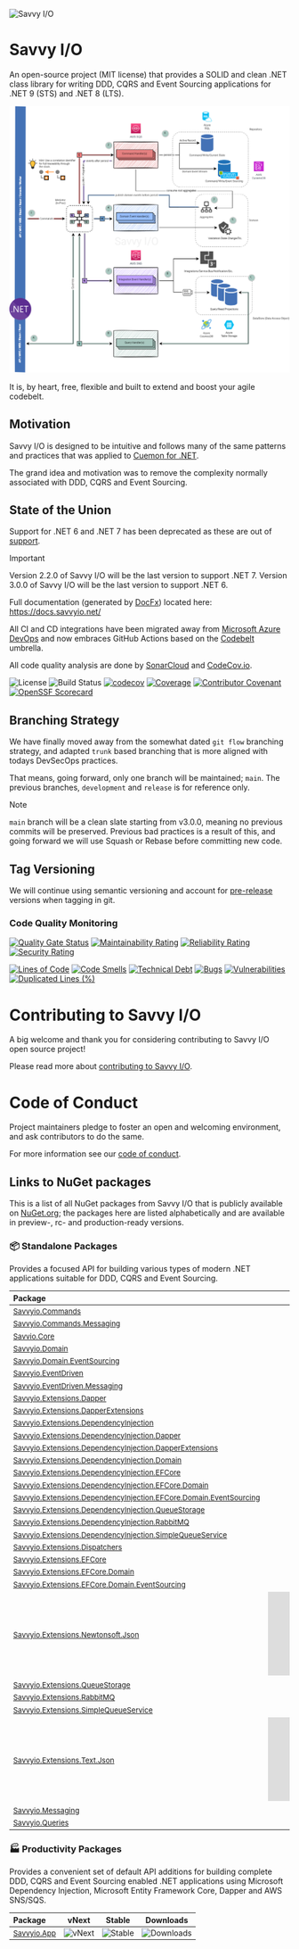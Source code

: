 ![Savvy I/O](.nuget/Savvyio.Core/icon.png)

# Savvy I/O

An open-source project (MIT license) that provides a SOLID and clean .NET class library for writing DDD, CQRS and Event Sourcing applications for .NET 9 (STS) and .NET 8 (LTS).

![Savvy I/O Flow](.assets/savvyio.png)

It is, by heart, free, flexible and built to extend and boost your agile codebelt.

## Motivation

Savvy I/O is designed to be intuitive and follows many of the same patterns and practices that was applied to [Cuemon for .NET](https://github.com/gimlichael/Cuemon).

The grand idea and motivation was to remove the complexity normally associated with DDD, CQRS and Event Sourcing.

## State of the Union

Support for .NET 6 and .NET 7 has been deprecated as these are out of [support](https://endoflife.date/dotnet).

> [!IMPORTANT]
> Version 2.2.0 of Savvy I/O will be the last version to support .NET 7.
> Version 3.0.0 of Savvy I/O will be the last version to support .NET 6.

Full documentation (generated by [DocFx](https://github.com/dotnet/docfx)) located here: https://docs.savvyio.net/

All CI and CD integrations have been migrated away from [Microsoft Azure DevOps](https://azure.microsoft.com/en-us/services/devops/) and now embraces GitHub Actions based on the [Codebelt](https://github.com/codebeltnet) umbrella.

All code quality analysis are done by [SonarCloud](https://sonarcloud.io/) and [CodeCov.io](https://codecov.io/).

![License](https://img.shields.io/github/license/codebeltnet/savvyio) ![Build Status](https://github.com/codebeltnet/savvyio/actions/workflows/pipelines.yml/badge.svg?branch=main) [![codecov](https://codecov.io/gh/codebeltnet/savvyio/graph/badge.svg?token=3U45KRDGK6)](https://codecov.io/gh/codebeltnet/savvyio) [![Coverage](https://sonarcloud.io/api/project_badges/measure?project=savvyio&metric=coverage)](https://sonarcloud.io/dashboard?id=savvyio) [![Contributor Covenant](https://img.shields.io/badge/Contributor%20Covenant-2.0-4baaaa.svg)](.github/CODE_OF_CONDUCT.md) [![OpenSSF Scorecard](https://api.scorecard.dev/projects/github.com/codebeltnet/savvyio/badge)](https://scorecard.dev/viewer/?uri=github.com/codebeltnet/savvyio)

## Branching Strategy

We have finally moved away from the somewhat dated `git flow` branching strategy, and adapted `trunk` based branching that is more aligned with todays DevSecOps practices.

That means, going forward, only one branch will be maintained; `main`. The previous branches, `development` and `release` is for reference only.

> [!NOTE]
> `main` branch will be a clean slate starting from v3.0.0, meaning no previous commits will be preserved. Previous bad practices is a result of this, and going forward we will use Squash or Rebase before committing new code.

## Tag Versioning

We will continue using semantic versioning and account for [pre-release](https://docs.microsoft.com/en-us/nuget/concepts/package-versioning#pre-release-versions) versions when tagging in git.

### Code Quality Monitoring

[![Quality Gate Status](https://sonarcloud.io/api/project_badges/measure?project=savvyio&metric=alert_status)](https://sonarcloud.io/dashboard?id=savvyio) [![Maintainability Rating](https://sonarcloud.io/api/project_badges/measure?project=savvyio&metric=sqale_rating)](https://sonarcloud.io/dashboard?id=savvyio) [![Reliability Rating](https://sonarcloud.io/api/project_badges/measure?project=savvyio&metric=reliability_rating)](https://sonarcloud.io/dashboard?id=savvyio) [![Security Rating](https://sonarcloud.io/api/project_badges/measure?project=savvyio&metric=security_rating)](https://sonarcloud.io/dashboard?id=savvyio)

[![Lines of Code](https://sonarcloud.io/api/project_badges/measure?project=savvyio&metric=ncloc)](https://sonarcloud.io/dashboard?id=savvyio) [![Code Smells](https://sonarcloud.io/api/project_badges/measure?project=savvyio&metric=code_smells)](https://sonarcloud.io/dashboard?id=savvyio) [![Technical Debt](https://sonarcloud.io/api/project_badges/measure?project=savvyio&metric=sqale_index)](https://sonarcloud.io/dashboard?id=savvyio) [![Bugs](https://sonarcloud.io/api/project_badges/measure?project=savvyio&metric=bugs)](https://sonarcloud.io/dashboard?id=savvyio) [![Vulnerabilities](https://sonarcloud.io/api/project_badges/measure?project=savvyio&metric=vulnerabilities)](https://sonarcloud.io/dashboard?id=savvyio) [![Duplicated Lines (%)](https://sonarcloud.io/api/project_badges/measure?project=savvyio&metric=duplicated_lines_density)](https://sonarcloud.io/dashboard?id=savvyio)

# Contributing to Savvy I/O

A big welcome and thank you for considering contributing to Savvy I/O open source project!

Please read more about [contributing to Savvy I/O](.github/CONTRIBUTING.md).

# Code of Conduct

Project maintainers pledge to foster an open and welcoming environment, and ask contributors to do the same.

For more information see our [code of conduct](.github/CODE_OF_CONDUCT.md).

## Links to NuGet packages

This is a list of all NuGet packages from Savvy I/O that is publicly available on [NuGet.org](https://www.nuget.org/packages?q=savvyio); the packages here are listed alphabetically and are available in preview-, rc- and production-ready versions.

### 📦 Standalone Packages

Provides a focused API for building various types of modern .NET applications suitable for DDD, CQRS and Event Sourcing.

|Package|vNext|Stable|Downloads|
|:--|:-:|:-:|:-:|
| <font size="2">[Savvyio.Commands](https://www.nuget.org/packages/Savvyio.Commands/)</font> | ![vNext](https://img.shields.io/nuget/vpre/Savvyio.Commands?logo=nuget) | ![Stable](https://img.shields.io/nuget/v/Savvyio.Commands?logo=nuget) | ![Downloads](https://img.shields.io/nuget/dt/Savvyio.Commands?color=blueviolet&logo=nuget) |
| <font size="2">[Savvyio.Commands.Messaging](https://www.nuget.org/packages/Savvyio.Commands.Messaging/)</font> | ![vNext](https://img.shields.io/nuget/vpre/Savvyio.Commands.Messaging?logo=nuget) | ![Stable](https://img.shields.io/nuget/v/Savvyio.Commands.Messaging?logo=nuget) | ![Downloads](https://img.shields.io/nuget/dt/Savvyio.Commands.Messaging?color=blueviolet&logo=nuget) |
| <font size="2">[Savvio.Core](https://www.nuget.org/packages/Savvyio.Core/)</font> | ![vNext](https://img.shields.io/nuget/vpre/Savvyio.Core?logo=nuget) | ![Stable](https://img.shields.io/nuget/v/Savvyio.Core?logo=nuget) | ![Downloads](https://img.shields.io/nuget/dt/Savvyio.Core?color=blueviolet&logo=nuget) |
| <font size="2">[Savvyio.Domain](https://www.nuget.org/packages/Savvyio.Domain/)</font> | ![vNext](https://img.shields.io/nuget/vpre/Savvyio.Domain?logo=nuget) | ![Stable](https://img.shields.io/nuget/v/Savvyio.Domain?logo=nuget) | ![Downloads](https://img.shields.io/nuget/dt/Savvyio.Domain?color=blueviolet&logo=nuget) |
| <font size="2">[Savvyio.Domain.EventSourcing](https://www.nuget.org/packages/Savvyio.Domain.EventSourcing/)</font> | ![vNext](https://img.shields.io/nuget/vpre/Savvyio.Domain.EventSourcing?logo=nuget) | ![Stable](https://img.shields.io/nuget/v/Savvyio.Domain.EventSourcing?logo=nuget) | ![Downloads](https://img.shields.io/nuget/dt/Savvyio.Domain.EventSourcing?color=blueviolet&logo=nuget) |
| <font size="2">[Savvyio.EventDriven](https://www.nuget.org/packages/Savvyio.EventDriven/)</font> | ![vNext](https://img.shields.io/nuget/vpre/Savvyio.EventDriven?logo=nuget) | ![Stable](https://img.shields.io/nuget/v/Savvyio.EventDriven?logo=nuget) | ![Downloads](https://img.shields.io/nuget/dt/Savvyio.EventDriven?color=blueviolet&logo=nuget) |
| <font size="2">[Savvyio.EventDriven.Messaging](https://www.nuget.org/packages/Savvyio.EventDriven.Messaging/)</font> | ![vNext](https://img.shields.io/nuget/vpre/Savvyio.EventDriven.Messaging?logo=nuget) | ![Stable](https://img.shields.io/nuget/v/Savvyio.EventDriven.Messaging?logo=nuget) | ![Downloads](https://img.shields.io/nuget/dt/Savvyio.EventDriven.Messaging?color=blueviolet&logo=nuget) |
| <font size="2">[Savvyio.Extensions.Dapper](https://www.nuget.org/packages/Savvyio.Extensions.Dapper/)</font> | ![vNext](https://img.shields.io/nuget/vpre/Savvyio.Extensions.Dapper?logo=nuget) | ![Stable](https://img.shields.io/nuget/v/Savvyio.Extensions.Dapper?logo=nuget) | ![Downloads](https://img.shields.io/nuget/dt/Savvyio.Extensions.Dapper?color=blueviolet&logo=nuget) |
| <font size="2">[Savvyio.Extensions.DapperExtensions](https://www.nuget.org/packages/Savvyio.Extensions.DapperExtensions/)</font> | ![vNext](https://img.shields.io/nuget/vpre/Savvyio.Extensions.DapperExtensions?logo=nuget) | ![Stable](https://img.shields.io/nuget/v/Savvyio.Extensions.DapperExtensions?logo=nuget) | ![Downloads](https://img.shields.io/nuget/dt/Savvyio.Extensions.DapperExtensions?color=blueviolet&logo=nuget) |
| <font size="2">[Savvyio.Extensions.DependencyInjection](https://www.nuget.org/packages/Savvyio.Extensions.DependencyInjection/)</font> | ![vNext](https://img.shields.io/nuget/vpre/Savvyio.Extensions.DependencyInjection?logo=nuget) | ![Stable](https://img.shields.io/nuget/v/Savvyio.Extensions.DependencyInjection?logo=nuget) | ![Downloads](https://img.shields.io/nuget/dt/Savvyio.Extensions.DependencyInjection?color=blueviolet&logo=nuget) |
| <font size="2">[Savvyio.Extensions.DependencyInjection.Dapper](https://www.nuget.org/packages/Savvyio.Extensions.DependencyInjection.Dapper/)</font> | ![vNext](https://img.shields.io/nuget/vpre/Savvyio.Extensions.DependencyInjection.Dapper?logo=nuget) | ![Stable](https://img.shields.io/nuget/v/Savvyio.Extensions.DependencyInjection.Dapper?logo=nuget) | ![Downloads](https://img.shields.io/nuget/dt/Savvyio.Extensions.DependencyInjection.Dapper?color=blueviolet&logo=nuget) |
| <font size="2">[Savvyio.Extensions.DependencyInjection.DapperExtensions](https://www.nuget.org/packages/Savvyio.Extensions.DependencyInjection.DapperExtensions/)</font> | ![vNext](https://img.shields.io/nuget/vpre/Savvyio.Extensions.DependencyInjection.DapperExtensions?logo=nuget) | ![Stable](https://img.shields.io/nuget/v/Savvyio.Extensions.DependencyInjection.DapperExtensions?logo=nuget) | ![Downloads](https://img.shields.io/nuget/dt/Savvyio.Extensions.DependencyInjection.DapperExtensions?color=blueviolet&logo=nuget) |
| <font size="2">[Savvyio.Extensions.DependencyInjection.Domain](https://www.nuget.org/packages/Savvyio.Extensions.DependencyInjection.Domain/)</font> | ![vNext](https://img.shields.io/nuget/vpre/Savvyio.Extensions.DependencyInjection.Domain?logo=nuget) | ![Stable](https://img.shields.io/nuget/v/Savvyio.Extensions.DependencyInjection.Domain?logo=nuget) | ![Downloads](https://img.shields.io/nuget/dt/Savvyio.Extensions.DependencyInjection.Domain?color=blueviolet&logo=nuget) |
| <font size="2">[Savvyio.Extensions.DependencyInjection.EFCore](https://www.nuget.org/packages/Savvyio.Extensions.DependencyInjection.EFCore/)</font> | ![vNext](https://img.shields.io/nuget/vpre/Savvyio.Extensions.DependencyInjection.EFCore?logo=nuget) | ![Stable](https://img.shields.io/nuget/v/Savvyio.Extensions.DependencyInjection.EFCore?logo=nuget) | ![Downloads](https://img.shields.io/nuget/dt/Savvyio.Extensions.DependencyInjection.EFCore?color=blueviolet&logo=nuget) |
| <font size="2">[Savvyio.Extensions.DependencyInjection.EFCore.Domain](https://www.nuget.org/packages/Savvyio.Extensions.DependencyInjection.EFCore.Domain/)</font> | ![vNext](https://img.shields.io/nuget/vpre/Savvyio.Extensions.DependencyInjection.EFCore.Domain?logo=nuget) | ![Stable](https://img.shields.io/nuget/v/Savvyio.Extensions.DependencyInjection.EFCore.Domain?logo=nuget) | ![Downloads](https://img.shields.io/nuget/dt/Savvyio.Extensions.DependencyInjection.EFCore.Domain?color=blueviolet&logo=nuget) |
| <font size="2">[Savvyio.Extensions.DependencyInjection.EFCore.Domain.EventSourcing](https://www.nuget.org/packages/Savvyio.Extensions.DependencyInjection.EFCore.Domain.EventSourcing/)</font> | ![vNext](https://img.shields.io/nuget/vpre/Savvyio.Extensions.DependencyInjection.EFCore.Domain.EventSourcing?logo=nuget) | ![Stable](https://img.shields.io/nuget/v/Savvyio.Extensions.DependencyInjection.EFCore.Domain.EventSourcing?logo=nuget) | ![Downloads](https://img.shields.io/nuget/dt/Savvyio.Extensions.DependencyInjection.EFCore.Domain.EventSourcing?color=blueviolet&logo=nuget) |
| <font size="2">[Savvyio.Extensions.DependencyInjection.QueueStorage](https://www.nuget.org/packages/Savvyio.Extensions.DependencyInjection.QueueStorage/)</font> | ![vNext](https://img.shields.io/nuget/vpre/Savvyio.Extensions.DependencyInjection.QueueStorage?logo=nuget) | ![Stable](https://img.shields.io/nuget/v/Savvyio.Extensions.DependencyInjection.QueueStorage?logo=nuget) | ![Downloads](https://img.shields.io/nuget/dt/Savvyio.Extensions.DependencyInjection.QueueStorage?color=blueviolet&logo=nuget) |
| <font size="2">[Savvyio.Extensions.DependencyInjection.RabbitMQ](https://www.nuget.org/packages/Savvyio.Extensions.DependencyInjection.RabbitMQ/)</font> | ![vNext](https://img.shields.io/nuget/vpre/Savvyio.Extensions.DependencyInjection.RabbitMQ?logo=nuget) | ![Stable](https://img.shields.io/nuget/v/Savvyio.Extensions.DependencyInjection.RabbitMQ?logo=nuget) | ![Downloads](https://img.shields.io/nuget/dt/Savvyio.Extensions.DependencyInjection.RabbitMQ?color=blueviolet&logo=nuget) |
| <font size="2">[Savvyio.Extensions.DependencyInjection.SimpleQueueService](https://www.nuget.org/packages/Savvyio.Extensions.DependencyInjection.SimpleQueueService/)</font> | ![vNext](https://img.shields.io/nuget/vpre/Savvyio.Extensions.DependencyInjection.SimpleQueueService?logo=nuget) | ![Stable](https://img.shields.io/nuget/v/Savvyio.Extensions.DependencyInjection.SimpleQueueService?logo=nuget) | ![Downloads](https://img.shields.io/nuget/dt/Savvyio.Extensions.DependencyInjection.SimpleQueueService?color=blueviolet&logo=nuget) |
| <font size="2">[Savvyio.Extensions.Dispatchers](https://www.nuget.org/packages/Savvyio.Extensions.Dispatchers/)</font> | ![vNext](https://img.shields.io/nuget/vpre/Savvyio.Extensions.Dispatchers?logo=nuget) | ![Stable](https://img.shields.io/nuget/v/Savvyio.Extensions.Dispatchers?logo=nuget) | ![Downloads](https://img.shields.io/nuget/dt/Savvyio.Extensions.Dispatchers?color=blueviolet&logo=nuget) |
| <font size="2">[Savvyio.Extensions.EFCore](https://www.nuget.org/packages/Savvyio.Extensions.EFCore/)</font> | ![vNext](https://img.shields.io/nuget/vpre/Savvyio.Extensions.EFCore?logo=nuget) | ![Stable](https://img.shields.io/nuget/v/Savvyio.Extensions.EFCore?logo=nuget) | ![Downloads](https://img.shields.io/nuget/dt/Savvyio.Extensions.EFCore?color=blueviolet&logo=nuget) |
| <font size="2">[Savvyio.Extensions.EFCore.Domain](https://www.nuget.org/packages/Savvyio.Extensions.EFCore.Domain/)</font> | ![vNext](https://img.shields.io/nuget/vpre/Savvyio.Extensions.EFCore.Domain?logo=nuget) | ![Stable](https://img.shields.io/nuget/v/Savvyio.Extensions.EFCore.Domain?logo=nuget) | ![Downloads](https://img.shields.io/nuget/dt/Savvyio.Extensions.EFCore.Domain?color=blueviolet&logo=nuget) |
| <font size="2">[Savvyio.Extensions.EFCore.Domain.EventSourcing](https://www.nuget.org/packages/Savvyio.Extensions.EFCore.Domain.EventSourcing/)</font> | ![vNext](https://img.shields.io/nuget/vpre/Savvyio.Extensions.EFCore.Domain.EventSourcing?logo=nuget) | ![Stable](https://img.shields.io/nuget/v/Savvyio.Extensions.EFCore.Domain.EventSourcing?logo=nuget) | ![Downloads](https://img.shields.io/nuget/dt/Savvyio.Extensions.EFCore.Domain.EventSourcing?color=blueviolet&logo=nuget) |
| <font size="2">[Savvyio.Extensions.Newtonsoft.Json](https://www.nuget.org/packages/Savvyio.Extensions.Newtonsoft.Json/)</font> | ![vNext](https://img.shields.io/nuget/vpre/Savvyio.Extensions.Newtonsoft.Json?logo=nuget) | ![Stable](https://img.shields.io/nuget/v/Savvyio.Extensions.Newtonsoft.Json?logo=nuget) | ![Downloads](https://img.shields.io/nuget/dt/Savvyio.Extensions.Newtonsoft.Json?color=blueviolet&logo=nuget) |
| <font size="2">[Savvyio.Extensions.QueueStorage](https://www.nuget.org/packages/Savvyio.Extensions.QueueStorage/)</font> | ![vNext](https://img.shields.io/nuget/vpre/Savvyio.Extensions.QueueStorage?logo=nuget) | ![Stable](https://img.shields.io/nuget/v/Savvyio.Extensions.QueueStorage?logo=nuget) | ![Downloads](https://img.shields.io/nuget/dt/Savvyio.Extensions.QueueStorage?color=blueviolet&logo=nuget) |
| <font size="2">[Savvyio.Extensions.RabbitMQ](https://www.nuget.org/packages/Savvyio.Extensions.RabbitMQ/)</font> | ![vNext](https://img.shields.io/nuget/vpre/Savvyio.Extensions.RabbitMQ?logo=nuget) | ![Stable](https://img.shields.io/nuget/v/Savvyio.Extensions.RabbitMQ?logo=nuget) | ![Downloads](https://img.shields.io/nuget/dt/Savvyio.Extensions.RabbitMQ?color=blueviolet&logo=nuget) |
| <font size="2">[Savvyio.Extensions.SimpleQueueService](https://www.nuget.org/packages/Savvyio.Extensions.SimpleQueueService/)</font> | ![vNext](https://img.shields.io/nuget/vpre/Savvyio.Extensions.SimpleQueueService?logo=nuget) | ![Stable](https://img.shields.io/nuget/v/Savvyio.Extensions.SimpleQueueService?logo=nuget) | ![Downloads](https://img.shields.io/nuget/dt/Savvyio.Extensions.SimpleQueueService?color=blueviolet&logo=nuget) |
| <font size="2">[Savvyio.Extensions.Text.Json](https://www.nuget.org/packages/Savvyio.Extensions.Text.Json/)</font> | ![vNext](https://img.shields.io/nuget/vpre/Savvyio.Extensions.Text.Json?logo=nuget) | ![Stable](https://img.shields.io/nuget/v/Savvyio.Extensions.Text.Json?logo=nuget) | ![Downloads](https://img.shields.io/nuget/dt/Savvyio.Extensions.Text.Json?color=blueviolet&logo=nuget) |
| <font size="2">[Savvyio.Messaging](https://www.nuget.org/packages/Savvyio.Messaging/)</font> | ![vNext](https://img.shields.io/nuget/vpre/Savvyio.Messaging?logo=nuget) | ![Stable](https://img.shields.io/nuget/v/Savvyio.Messaging?logo=nuget) | ![Downloads](https://img.shields.io/nuget/dt/Savvyio.Messaging?color=blueviolet&logo=nuget) |
| <font size="2">[Savvyio.Queries](https://www.nuget.org/packages/Savvyio.Queries/)</font> | ![vNext](https://img.shields.io/nuget/vpre/Savvyio.Queries?logo=nuget) | ![Stable](https://img.shields.io/nuget/v/Savvyio.Queries?logo=nuget) | ![Downloads](https://img.shields.io/nuget/dt/Savvyio.Queries?color=blueviolet&logo=nuget) |

### 🏭 Productivity Packages

Provides a convenient set of default API additions for building complete DDD, CQRS and Event Sourcing enabled .NET applications using Microsoft Dependency Injection, Microsoft Entity Framework Core, Dapper and AWS SNS/SQS.

|Package|vNext|Stable|Downloads|
|:--|:-:|:-:|:-:|
| <font size="2">[Savvyio.App](https://www.nuget.org/packages/Savvyio.App/)</font> | ![vNext](https://img.shields.io/nuget/vpre/Savvyio.App?logo=nuget) | ![Stable](https://img.shields.io/nuget/v/Savvyio.App?logo=nuget) | ![Downloads](https://img.shields.io/nuget/dt/Savvyio.App?color=blueviolet&logo=nuget) |
